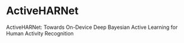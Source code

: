 # ActiveHARNet
ActiveHARNet: Towards On-Device Deep Bayesian Active Learning for Human Activity Recognition
